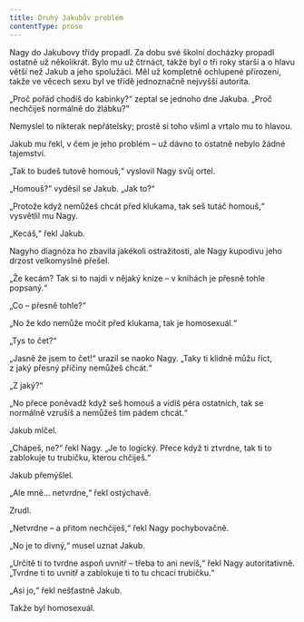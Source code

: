 ```yaml
---
title: Druhý Jakubův problém
contentType: prose
---
```


Nagy do Jakubovy třídy propadl. Za dobu své školní docházky propadl ostatně už několikrát. Bylo mu už čtrnáct, takže byl o tři roky starší a o hlavu větší než Jakub a jeho spolužáci. Měl už kompletně ochlupené přirození, takže ve věcech sexu byl ve třídě jednoznačně nejvyšší autorita.

  

„Proč pořád chodíš do kabinky?“ zeptal se jednoho dne Jakuba. „Proč nechčiješ normálně do žlábku?“

Nemyslel to nikterak nepřátelsky; prostě si toho všiml a vrtalo mu to hlavou.

Jakub mu řekl, v čem je jeho problém – už dávno to ostatně nebylo žádné tajemství.

„Tak to budeš tutově homouš,“ vyslovil Nagy svůj ortel.

„Homouš?“ vyděsil se Jakub. „Jak to?“

„Protože když nemůžeš chcát před klukama, tak seš tutáč homouš,“ vysvětlil mu Nagy.

„Kecáš,“ řekl Jakub.

Nagyho diagnóza ho zbavila jakékoli ostražitosti, ale Nagy kupodivu jeho drzost velkomyslně přešel.

„Že kecám? Tak si to najdi v nějaký knize – v knihách je přesně tohle popsaný.“

„Co – přesně tohle?“

„No že kdo nemůže močit před klukama, tak je homosexuál.“

„Tys to čet?“

„Jasně že jsem to čet!“ urazil se naoko Nagy. „Taky ti klidně můžu říct, z jaký přesný příčiny nemůžeš chcát.“

„Z jaký?“

„No přece poněvadž když seš homouš a vidíš péra ostatních, tak se normálně vzrušíš a nemůžeš tím pádem chcát.“

Jakub mlčel.

„Chápeš, ne?“ řekl Nagy. „Je to logický. Přece když ti ztvrdne, tak ti to zablokuje tu trubičku, kterou chčiješ.“

Jakub přemýšlel.

„Ale mně… netvrdne,“ řekl ostýchavě.

Zrudl.

„Netvrdne – a přitom nechčiješ,“ řekl Nagy pochybovačně.

„No je to divný,“ musel uznat Jakub.

„Určitě ti to tvrdne aspoň uvnitř – třeba to ani nevíš,“ řekl Nagy autoritativně. „Tvrdne ti to uvnitř a zablokuje ti to tu chcací trubičku.“

„Asi jo,“ řekl nešťastně Jakub.

Takže byl homosexuál.
